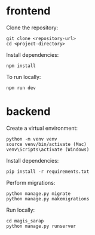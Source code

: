 # frontend
Clone the repository:
```
git clone <repository-url>
cd <project-directory>
```
Install dependencies:
```
npm install
```
To run locally:
```
npm run dev
```

# backend
Create a virtual environment:
```
python -m venv venv
source venv/bin/activate (Mac)
venv\Scripts\activate (Windows)
```
Install dependencies:
```
pip install -r requirements.txt
```
Perform migrations:
```
python manage.py migrate
python manage.py makemigrations
```
Run locally:
```
cd magis_sarap
python manage.py runserver
```
